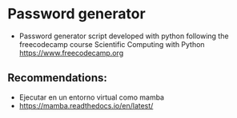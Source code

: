 # Password generator

- Password generator script developed with python following the freecodecamp course Scientific Computing with Python
  https://www.freecodecamp.org

## Recommendations:
- Ejecutar en un entorno virtual como mamba
- https://mamba.readthedocs.io/en/latest/
